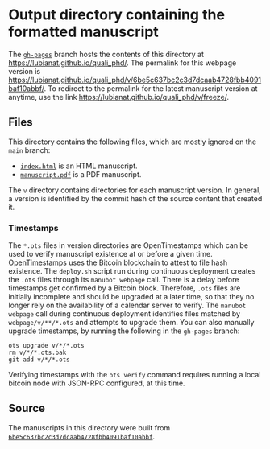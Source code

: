 # Output directory containing the formatted manuscript

The [`gh-pages`](https://github.com/lubianat/quali_phd/tree/gh-pages) branch hosts the contents of this directory at <https://lubianat.github.io/quali_phd/>.
The permalink for this webpage version is <https://lubianat.github.io/quali_phd/v/6be5c637bc2c3d7dcaab4728fbb4091baf10abbf/>.
To redirect to the permalink for the latest manuscript version at anytime, use the link <https://lubianat.github.io/quali_phd/v/freeze/>.

## Files

This directory contains the following files, which are mostly ignored on the `main` branch:

+ [`index.html`](index.html) is an HTML manuscript.
+ [`manuscript.pdf`](manuscript.pdf) is a PDF manuscript.

The `v` directory contains directories for each manuscript version.
In general, a version is identified by the commit hash of the source content that created it.

### Timestamps

The `*.ots` files in version directories are OpenTimestamps which can be used to verify manuscript existence at or before a given time.
[OpenTimestamps](https://opentimestamps.org/) uses the Bitcoin blockchain to attest to file hash existence.
The `deploy.sh` script run during continuous deployment creates the `.ots` files through its `manubot webpage` call.
There is a delay before timestamps get confirmed by a Bitcoin block.
Therefore, `.ots` files are initially incomplete and should be upgraded at a later time, so that they no longer rely on the availability of a calendar server to verify.
The `manubot webpage` call during continuous deployment identifies files matched by `webpage/v/**/*.ots` and attempts to upgrade them.
You can also manually upgrade timestamps, by running the following in the `gh-pages` branch:

```shell
ots upgrade v/*/*.ots
rm v/*/*.ots.bak
git add v/*/*.ots
```

Verifying timestamps with the `ots verify` command requires running a local bitcoin node with JSON-RPC configured, at this time.

## Source

The manuscripts in this directory were built from
[`6be5c637bc2c3d7dcaab4728fbb4091baf10abbf`](https://github.com/lubianat/quali_phd/commit/6be5c637bc2c3d7dcaab4728fbb4091baf10abbf).
